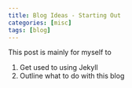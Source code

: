 ```yaml
---
title: Blog Ideas - Starting Out
categories: [misc]
tags: [blog]
---
```


This post is mainly for myself to
1. Get used to using Jekyll
2. Outline what to do with this blog